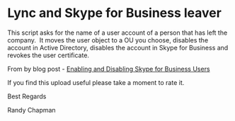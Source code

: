 ﻿Lync and Skype for Business leaver
==================================

            

This script asks for the name of a user account of a person that has left the company.  It moves the user object to a OU you choose, disables the account in Active Directory,
 disables the account in Skype for Business and revokes the user certificate.


From by blog post -
[Enabling and Disabling Skype for Business Users](http://lynciverse.blogspot.co.uk/2015/09/enabling-and-disabling-skype-for.html)


If you find this upload useful please take a moment to rate it.


Best Regards


Randy Chapman


        
    
